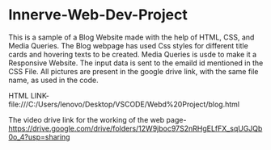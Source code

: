 # Innerve-Web-Dev-Project
This is a sample of a Blog Website made with the help of HTML, CSS, and Media Queries.
The Blog webpage has used Css styles for different title cards and hovering texts to be created.
Media Queries is usde to make it a Responsive Website.
The input data is sent to the emaild id mentioned in the CSS File.
All pictures are present in the google drive link, with the same file name, as used in the code.

HTML LINK- file:///C:/Users/lenovo/Desktop/VSCODE/Webd%20Project/blog.html

The video drive link for the working of the web page- https://drive.google.com/drive/folders/12W9jboc97S2nRHgELfFX_sqUGJQb0o_4?usp=sharing

